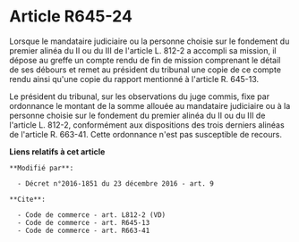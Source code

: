 # Article R645-24

Lorsque le mandataire judiciaire ou la personne choisie sur le fondement du premier alinéa du II ou du III de l'article L.
812-2 a accompli sa mission, il dépose au greffe un compte rendu de fin de mission comprenant le détail de ses débours et
remet au président du tribunal une copie de ce compte rendu ainsi qu'une copie du rapport mentionné à l'article R. 645-13. 

Le président du tribunal, sur les observations du juge commis, fixe par ordonnance le montant de la somme allouée au
mandataire judiciaire ou à la personne choisie sur le fondement du premier alinéa du II ou du III de l'article L. 812-2,
conformément aux dispositions des trois derniers alinéas de l'article R. 663-41. Cette ordonnance n'est pas susceptible de
recours.

**Liens relatifs à cet article**

	**Modifié par**:

	  - Décret n°2016-1851 du 23 décembre 2016 - art. 9

	**Cite**:

	  - Code de commerce - art. L812-2 (VD)
	  - Code de commerce - art. R645-13
	  - Code de commerce - art. R663-41

